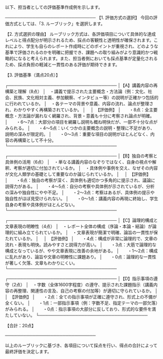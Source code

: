 以下、担当者としての評価基準作成例を示します。

──────────────────────────────
【1. 評価方式の選択】
今回の評価方式としては、「3. ルーブリック」を選択します。

【2. 方式選択の理由】
ルーブリック方式は、各評価項目について具体的な達成レベルと得点配分が明示されるため、採点の客観性と透明性が確保されます。これにより、学生も自らのレポート作成時にどのポイントが重視され、どのような基準で評価されるのかを明確に把握でき、課題への取り組みがより意識的かつ戦略的になると考えられます。また、担当者側においても採点基準が定量化されるため、採点負担の軽減と一貫性のある評価が期待できます。

【3. 評価基準（満点20点）】

┌────────────────────────────────────
│【A】講義内容の再構築と理解（8点）
│　・講義で提示された主要概念・方法論（例：文化、社会、民族、文化相対主義、参加観察、インタビュー等）の説明が正確かつ包括的に行われているか。
│　・各テーマの背景や意義、内容の流れ、論点が整理され、わかりやすく再構築されているか。
│　
│　【評価例】
│　　・8点：全主要概念・方法論が漏れなく網羅され、背景・意義も十分に考察され論点が明確。
│　　・6～7点：大部分の項目を網羅し説明も概ね明快だが、一部不十分な点がみられる。
│　　・4～5点：いくつかの主要概念の説明・整理に不足があり、説明の深みが限定的。
│　　・0～3点：重要な項目の説明がほとんどなく、内容の再構築として不十分。
└────────────────────────────────────

┌────────────────────────────────────
│【B】独自の考察と具体例の活用（6点）
│　・単なる講義内容のなぞりではなく、自身の視点や解釈、考察が適切に付加されているか。
│　・具体例や事例を交え、なぜその内容が文化人類学の基礎として重要なのか論じられているか。
│　
│　【評価例】
│　　・6点：独自の考察が深く、具体例も適切かつ多角的に提示され、議論に説得力がある。
│　　・4～5点：自分の考察や具体例が示されているが、分析の深みや独自性にやや不足。
│　　・2～3点：考察はあるが、具体例の提示や独自性がほぼ見受けられない。
│　　・0～1点：講義内容の再現に終始し、学生自身の考察や具体例がほとんどない。
└────────────────────────────────────

┌────────────────────────────────────
│【C】論理的構成と文章表現の明瞭性（4点）
│　・レポート全体の構成（序論・本論・結論）が論理的に組み立てられているか。
│　・文章表現が簡潔で明確、論旨の一貫性が保たれているか。
│　
│　【評価例】
│　　・4点：構成が非常に論理的で、文章の流れ・表現も明快。読みやすさと説得力が高い。
│　　・3点：大筋で論理的な構成となっているが、やや文章表現に改善の余地がある。
│　　・1～2点：構成に乱れがあり、論旨や文章の明瞭性に課題あり。
│　　・0点：論理的な一貫性が著しく欠落、文章もわかりにくい。
└────────────────────────────────────

┌────────────────────────────────────
│【D】指示事項の遵守（2点）
│　・字数（全体1600字程度）の遵守、提示された課題指示（講義内容の再整理、関連性の言及、自己の考察の付加等）が適切に守られているか。
│　
│　【評価例】
│　　・2点：全ての指示事項が正確に遵守され、形式上の不備が全くない。
│　　・1点：一部指示事項（例：字数不足、指定テーマの一部欠落）がみられる。
│　　・0点：指示事項の大部分に反しており、形式的な要件を満たしていない。
└────────────────────────────────────

【合計：20点】

──────────────────────────────

以上のルーブリックに基づき、各項目について採点を行い、得点の合計によって最終評価を決定します。